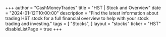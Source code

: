 +++
author = "CashMoneyTrades"
title = "HST | Stock and Overview"
date = "2024-01-12T10:00:00"
description = "Find the latest information about trading HST stock for a full financial overview to help with your stock trading and investing."
tags = [
   "Stocks",
]
layout = "stocks"
ticker = "HST"
disableListPage = true
+++
